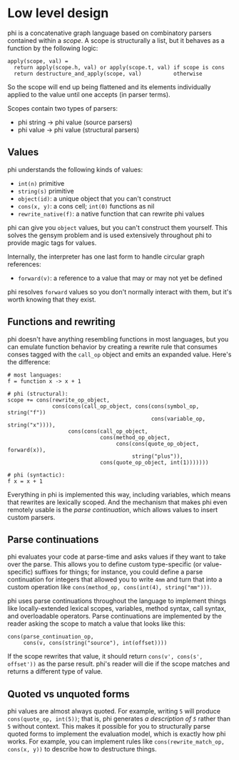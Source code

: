 # Low level design
phi is a concatenative graph language based on combinatory parsers contained
within a _scope_. A scope is structurally a list, but it behaves as a function
by the following logic:

```
apply(scope, val) =
  return apply(scope.h, val) or apply(scope.t, val) if scope is cons
  return destructure_and_apply(scope, val)          otherwise
```

So the scope will end up being flattened and its elements individually applied
to the value until one accepts (in parser terms).

Scopes contain two types of parsers:

- phi string -> phi value (source parsers)
- phi value -> phi value (structural parsers)

## Values
phi understands the following kinds of values:

- `int(n)` primitive
- `string(s)` primitive
- `object(id)`: a unique object that you can't construct
- `cons(x, y)`: a cons cell; `int(0)` functions as nil
- `rewrite_native(f)`: a native function that can rewrite phi values

phi can give you `object` values, but you can't construct them yourself. This
solves the gensym problem and is used extensively throughout phi to provide
magic tags for values.

Internally, the interpreter has one last form to handle circular graph
references:

- `forward(v)`: a reference to a value that may or may not yet be defined

phi resolves `forward` values so you don't normally interact with them, but it's
worth knowing that they exist.

## Functions and rewriting
phi doesn't have anything resembling functions in most languages, but you can
emulate function behavior by creating a rewrite rule that consumes conses tagged
with the `call_op` object and emits an expanded value. Here's the difference:

```
# most languages:
f = function x -> x + 1

# phi (structural):
scope += cons(rewrite_op_object,
              cons(cons(call_op_object, cons(cons(symbol_op,   string("f"))
                                             cons(variable_op, string("x")))),
                   cons(cons(call_op_object,
                             cons(method_op_object,
                                  cons(cons(quote_op_object, forward(x)),
                                       string("plus")),
                             cons(quote_op_object, int(1)))))))

# phi (syntactic):
f x = x + 1
```

Everything in phi is implemented this way, including variables, which means that
rewrites are lexically scoped. And the mechanism that makes phi even remotely
usable is the _parse continuation_, which allows values to insert custom
parsers.

## Parse continuations
phi evaluates your code at parse-time and asks values if they want to take over
the parse. This allows you to define custom type-specific (or value-specific)
suffixes for things; for instance, you could define a parse continuation for
integers that allowed you to write `4mm` and turn that into a custom operation
like `cons(method_op, cons(int(4), string("mm")))`.

phi uses parse continuations throughout the language to implement things like
locally-extended lexical scopes, variables, method syntax, call syntax, and
overloadable operators. Parse continuations are implemented by the reader asking
the scope to match a value that looks like this:

```
cons(parse_continuation_op,
     cons(v, cons(string("source"), int(offset))))
```

If the scope rewrites that value, it should return `cons(v', cons(s', offset'))`
as the parse result. phi's reader will die if the scope matches and returns a
different type of value.

## Quoted vs unquoted forms
phi values are almost always quoted. For example, writing `5` will produce
`cons(quote_op, int(5))`; that is, phi generates _a description of `5`_ rather
than `5` without context. This makes it possible for you to structurally parse
quoted forms to implement the evaluation model, which is exactly how phi works.
For example, you can implement rules like `cons(rewrite_match_op, cons(x, y))`
to describe how to destructure things.
